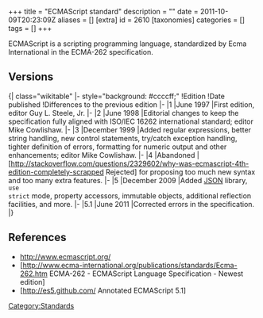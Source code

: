 +++
title = "ECMAScript standard"
description = ""
date = 2011-10-09T20:23:09Z
aliases = []
[extra]
id = 2610
[taxonomies]
categories = []
tags = []
+++

ECMAScript is a scripting programming language, standardized by Ecma International in the ECMA-262 specification.

## Versions
{| class="wikitable"
|- style="background: #ccccff;"
!Edition
!Date published
!Differences to the previous edition
|-
|1
|June 1997
|First edition, editor Guy L. Steele, Jr.
|-
|2
|June 1998
|Editorial changes to keep the specification fully aligned with ISO/IEC 16262 international standard; editor Mike Cowlishaw.
|-
|3
|December 1999
|Added regular expressions, better string handling, new control statements, try/catch exception handling, tighter definition of errors, formatting for numeric output and other enhancements; editor Mike Cowlishaw.
|-
|4
|Abandoned
|[http://stackoverflow.com/questions/2329602/why-was-ecmascript-4th-edition-completely-scrapped Rejected] for proposing too much new syntax and too many extra features.
|-
|5
|December 2009
|Added [JSON](https://rosettacode.org/wiki/JSON) library, <code>use strict</code> mode, property accessors, immutable objects, additional reflection facilities, and more.
|-
|5.1
|June 2011
|Corrected errors in the specification.
|}

## References
* http://www.ecmascript.org/
* [http://www.ecma-international.org/publications/standards/Ecma-262.htm ECMA-262 - ECMAScript Language Specification - Newest edition]
* [http://es5.github.com/ Annotated ECMAScript 5.1]

[Category:Standards](https://rosettacode.org/wiki/Category:Standards)
